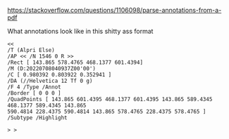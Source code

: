 https://stackoverflow.com/questions/1106098/parse-annotations-from-a-pdf

What annotations look like in this shitty ass format

```
<<
/T (Alpri Else)
/AP << /N 1546 0 R >>
/Rect [ 143.865 578.4765 468.1377 601.4394]
/M (D:20220708040937Z00'00')
/C [ 0.980392 0.803922 0.352941 ]
/DA (//Helvetica 12 Tf 0 g)
/F 4 /Type /Annot
/Border [ 0 0 0 ]
/QuadPoints [ 143.865 601.4395 468.1377 601.4395 143.865 589.4345 468.1377 589.4345 143.865
590.4814 228.4375 590.4814 143.865 578.4765 228.4375 578.4765 ]
/Subtype /Highlight

> >
```
